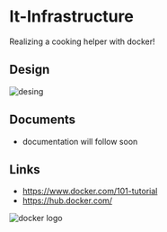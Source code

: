 # It-Infrastructure
Realizing a cooking helper with docker!

## Design
![desing](https://github.com/danielschoenfeld/infrastruktur_diagram/blob/main/Infrastruktur.svg)

##  Documents
- documentation will follow soon

## Links
- https://www.docker.com/101-tutorial
- https://hub.docker.com/

![docker logo](http://tous-logos.com/wp-content/uploads/2018/04/Logo-Docker.png)

